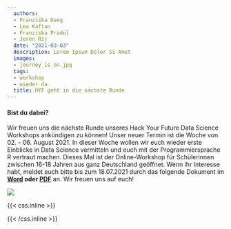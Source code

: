 ```yaml
---
  authors:
  - Franziska Deeg
  - Lea Kaftan
  - Franziska Pradel
  - Jeren Rzj
  date: "2021-03-03"
  description: Lorem Ipsum Dolor Si Amet
  images:
  - journey_is_on.jpg
  tags:
  - workshop
  - wieder da
  title: HYF geht in die nächste Runde
---
```

  

#### Bist du dabei?
<!--more-->
Wir freuen uns die nächste Runde unseres Hack Your Future Data Science Workshops ankündigen zu können! Unser neuer Termin ist die Woche von 02. - 06. August 2021. In dieser Woche wollen wir euch wieder erste Einblicke in Data Science vermitteln und euch mit der Programmiersprache R vertraut machen. Dieses Mal ist der Online-Workshop für Schülerinnen zwischen 16-18 Jahren aus ganz Deutschland geöffnet. Wenn ihr Interesse habt, meldet euch bitte bis zum 18.07.2021 durch das folgende Dokument im **[Word](https://www.dropbox.com/scl/fi/tpauijrf12er4oui3k5hm/Anmeldeformular.docx?dl=0&rlkey=zxstlmb0oqag3wrl1255pcz24) oder [PDF](https://www.dropbox.com/s/3vq17698104ynky/Anmeldeformular.pdf?dl=0)** an. Wir freuen uns auf euch!
  

![](/post/ergebnisse_files/journey_is_on.jpg)


{{< css.inline >}}
<style>
.canon { background: white; width: 100%; height: auto;}
</style>
{{< /css.inline >}}


